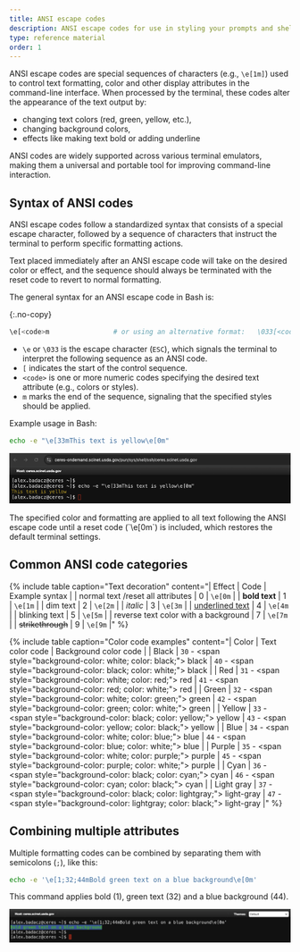```yaml
---
title: ANSI escape codes
description: ANSI escape codes for use in styling your prompts and shell
type: reference material
order: 1
---
```


ANSI escape codes are special sequences of characters (e.g., `\e[1m]`) used to control text formatting, color and other display attributes in the command-line interface. When processed by the terminal, these codes alter the appearance of the text output by:
- changing text colors (red, green, yellow, etc.),
- changing background colors,
- effects like making text bold or adding underline

ANSI codes are widely supported across various terminal emulators, making them a universal and portable tool for improving command-line interaction.

## Syntax of ANSI codes 

ANSI escape codes follow a standardized syntax that consists of a special escape character, followed by a sequence of characters that instruct the terminal to perform specific formatting actions. 

Text placed immediately after an ANSI escape code will take on the desired color or effect, and the sequence should always be terminated with the reset code to revert to normal formatting. 

The general syntax for an ANSI escape code in Bash is:

{:.no-copy}
```bash
\e[<code>m                # or using an alternative format:   \033[<code>m
```

* `\e` or `\033` is the escape character (`ESC`), which signals the terminal to interpret the following sequence as an ANSI code.
* `[` indicates the start of the control sequence.
* `<code>` is one or more numeric codes specifying the desired text attribute (e.g., colors or styles).
* `m` marks the end of the sequence, signaling that the specified styles should be applied.

Example usage in Bash:
```bash
echo -e "\e[33mThis text is yellow\e[0m"
```
![ansi code syntax](./assets/img/ansi_code_syntax.png)

<div id="note-alerts-1" class="highlighted highlighted--highlighted ">
<div class="highlighted__body" markdown="1">
The specified color and formatting are applied to all text following the ANSI escape code until a reset code (`\e[0m`) is included, which restores the default terminal settings.
</div>
</div>


## Common ANSI code categories


{% include table caption="Text decoration" content="| Effect | Code | Example syntax |
| normal text /reset all attributes | 0 | `\e[0m` |
| **bold text** | 1 | `\e[1m` |
| dim text | 2 | `\e[2m` |
| *italic* | 3 | `\e[3m` |
| <u>underlined text</u> | 4 | `\e[4m` |
| blinking text | 5 | `\e[5m` |
| reverse text color with a background | 7 | `\e[7m` |
| ~~strikethrough~~ | 9 | `\e[9m` |" %}


{% include table caption="Color code examples" content="| Color | Text color code | Background color code |
| Black  | `30` - <span style=\"background-color: white; color: black;\"> black </span> | `40` - <span style=\"background-color: black; color: white;\"> black </span> |
| Red    | `31` - <span style=\"background-color: white; color: red;\"> red </span>     | `41` - <span style=\"background-color: red; color: white;\"> red </span>     |
| Green  | `32` - <span style=\"background-color: white; color: green;\"> green </span> | `42` - <span style=\"background-color: green; color: white;\"> green </span> |
| Yellow | `33` - <span style=\"background-color: black; color: yellow;\"> yellow </span> | `43` - <span style=\"background-color: yellow; color: black;\"> yellow </span> |
| Blue   | `34` - <span style=\"background-color: white; color: blue;\"> blue </span>   | `44` - <span style=\"background-color: blue; color: white;\"> blue </span>   |
| Purple | `35` - <span style=\"background-color: white; color: purple;\"> purple </span> | `45` - <span style=\"background-color: purple; color: white;\"> purple </span> |
| Cyan   | `36` - <span style=\"background-color: black; color: cyan;\"> cyan </span>   | `46` - <span style=\"background-color: cyan; color: black;\"> cyan </span>   |
| Light gray | `37` - <span style=\"background-color: black; color: lightgray;\"> light-gray </span> | `47` - <span style=\"background-color: lightgray; color: black;\"> light-gray </span> |" %}


## Combining multiple attributes

Multiple formatting codes can be combined by separating them with semicolons (`;`), like this:
```bash
echo -e '\e[1;32;44mBold green text on a blue background\e[0m'
```
This command applies bold (1), green text (32) and a blue background (44).

![text coloring multiple attributes](./assets/img/text_coloring_attributes.png)